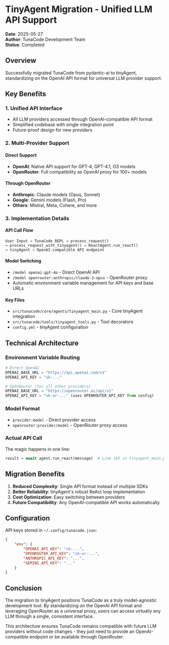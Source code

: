 # TinyAgent Migration - Unified LLM API Support

**Date**: 2025-05-27  
**Author**: TunaCode Development Team  
**Status**: Completed

## Overview

Successfully migrated TunaCode from pydantic-ai to tinyAgent, standardizing on the OpenAI API format for universal LLM provider support.

## Key Benefits

### 1. Unified API Interface
- All LLM providers accessed through OpenAI-compatible API format
- Simplified codebase with single integration point
- Future-proof design for new providers

### 2. Multi-Provider Support

#### Direct Support
- **OpenAI**: Native API support for GPT-4, GPT-4.1, O3 models
- **OpenRouter**: Full compatibility as OpenAI proxy for 100+ models

#### Through OpenRouter
- **Anthropic**: Claude models (Opus, Sonnet)
- **Google**: Gemini models (Flash, Pro)
- **Others**: Mistral, Meta, Cohere, and more

### 3. Implementation Details

#### API Call Flow
```
User Input → TunaCode REPL → process_request() 
→ process_request_with_tinyagent() → ReactAgent.run_react()
→ tinyAgent → OpenAI-compatible API endpoint
```

#### Model Switching
- `/model openai:gpt-4o` - Direct OpenAI API
- `/model openrouter:anthropic/claude-3-opus` - OpenRouter proxy
- Automatic environment variable management for API keys and base URLs

#### Key Files
- `src/tunacode/core/agents/tinyagent_main.py` - Core tinyAgent integration
- `src/tunacode/tools/tinyagent_tools.py` - Tool decorators
- `config.yml` - tinyAgent configuration

## Technical Architecture

### Environment Variable Routing
```python
# Direct OpenAI
OPENAI_BASE_URL = "https://api.openai.com/v1"
OPENAI_API_KEY = "sk-..."

# OpenRouter (for all other providers)
OPENAI_BASE_URL = "https://openrouter.ai/api/v1"
OPENAI_API_KEY = "sk-or-..." (uses OPENROUTER_API_KEY from config)
```

### Model Format
- `provider:model` - Direct provider access
- `openrouter:provider/model` - OpenRouter proxy access

### Actual API Call
The magic happens in one line:
```python
result = await agent.run_react(message)  # Line 105 in tinyagent_main.py
```

## Migration Benefits

1. **Reduced Complexity**: Single API format instead of multiple SDKs
2. **Better Reliability**: tinyAgent's robust ReAct loop implementation
3. **Cost Optimization**: Easy switching between providers
4. **Future Compatibility**: Any OpenAI-compatible API works automatically

## Configuration

API keys stored in `~/.config/tunacode.json`:
```json
{
    "env": {
        "OPENAI_API_KEY": "sk-...",
        "OPENROUTER_API_KEY": "sk-or-...",
        "ANTHROPIC_API_KEY": "...",
        "GEMINI_API_KEY": "..."
    }
}
```

## Conclusion

The migration to tinyAgent positions TunaCode as a truly model-agnostic development tool. By standardizing on the OpenAI API format and leveraging OpenRouter as a universal proxy, users can access virtually any LLM through a single, consistent interface.

This architecture ensures TunaCode remains compatible with future LLM providers without code changes - they just need to provide an OpenAI-compatible endpoint or be available through OpenRouter.